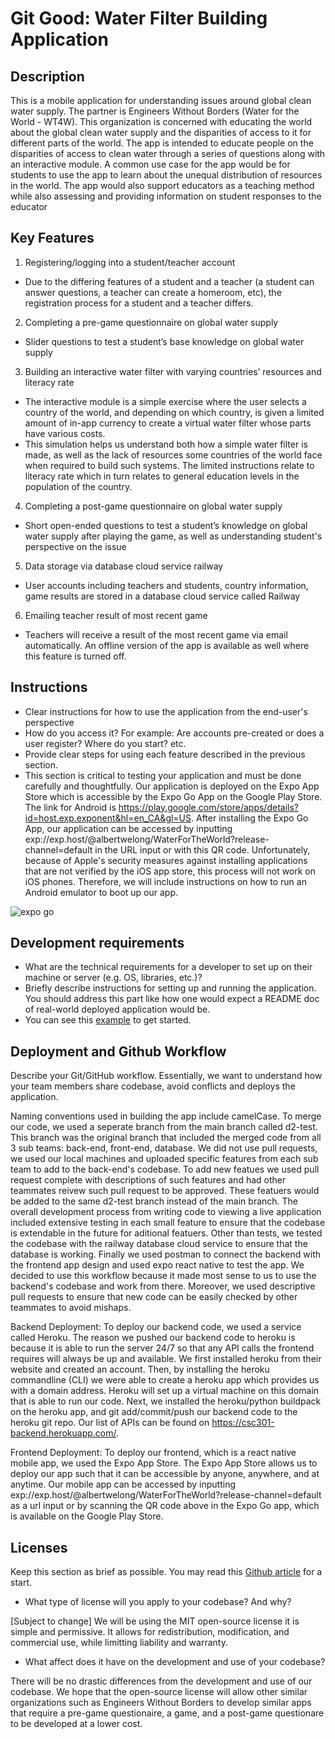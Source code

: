 # Git Good: Water Filter Building Application

## Description 
This is a mobile application for understanding issues around global clean water supply. The partner is Engineers Without Borders (Water for the World - WT4W). This organization is concerned with educating the world about the global clean water supply and the disparities of access to it for different parts of the world. The app is intended to educate people on the disparities of access to clean water through a series of questions along with an interactive module. A common use case for the app would be for students to use the app to learn about the unequal distribution of resources in the world. The app would also support educators as a teaching method while also assessing and providing information on student responses to the educator

## Key Features
1. Registering/logging into a student/teacher account
 * Due to the differing features of a student and a teacher (a student can answer questions, a teacher can create a homeroom, etc), the registration process for a student and a teacher differs. 
2. Completing a pre-game questionnaire on global water supply
 * Slider questions to test a student’s base knowledge on global water supply
3. Building an interactive water filter with varying countries’ resources and literacy rate
 * The interactive module is a simple exercise where the user selects a country of the world, and depending on which country, is given a limited amount of in-app currency to create a virtual water filter whose parts have various costs. 
* This simulation helps us understand both how a simple water filter is made, as well as the lack of resources some countries of the world face when required to build such systems. The limited instructions relate to literacy rate which in turn relates to general education levels in the population of the country.
4. Completing a post-game questionnaire on global water supply
* Short open-ended questions to test a student’s knowledge on global water supply after playing the game, as well as understanding student's perspective on the issue
5. Data storage via database cloud service railway
* User accounts including teachers and students, country information, game results are stored in a database cloud service called Railway
6. Emailing teacher result of most recent game
* Teachers will receive a result of the most recent game via email automatically. An offline version of the app is available as well where this feature is turned off.

## Instructions
 * Clear instructions for how to use the application from the end-user's perspective
 * How do you access it? For example: Are accounts pre-created or does a user register? Where do you start? etc. 
 * Provide clear steps for using each feature described in the previous section.
 * This section is critical to testing your application and must be done carefully and thoughtfully.
 Our application is deployed on the Expo App Store which is accessible by the Expo Go App on the Google Play Store. The link for Android is https://play.google.com/store/apps/details?id=host.exp.exponent&hl=en_CA&gl=US. After installing the Expo Go App, our application can be accessed by inputting exp://exp.host/@albertwelong/WaterForTheWorld?release-channel=default in the URL input or with this QR code. Unfortunately, because of Apple's security measures against installing applications that are not verified by the iOS app store, this process will not work on iOS phones. Therefore, we will include instructions on how to run an Android emulator to boot up our app.
 
 ![expo go](https://user-images.githubusercontent.com/78889780/224879826-f3f7919a-df38-4c0e-951f-6745184b4812.png)

 
## Development requirements
 * What are the technical requirements for a developer to set up on their machine or server (e.g. OS, libraries, etc.)?
 * Briefly describe instructions for setting up and running the application. You should address this part like how one would expect a README doc of real-world deployed application would be.
 * You can see this [example](https://github.com/alichtman/shallow-backup#readme) to get started.
 
## Deployment and Github Workflow

Describe your Git/GitHub workflow. Essentially, we want to understand how your team members share codebase, avoid conflicts and deploys the application.

Naming conventions used in building the app include camelCase. To merge our code, we used a seperate branch from the main branch called d2-test. This branch was the original branch that included the merged code from all 3 sub teams: back-end, front-end, database. We did not use pull requests, we used our local machines and uploaded specific features from each sub team to add to the back-end's codebase. To add new featues we used pull request complete with descriptions of such features and had other teammates reivew such pull request to be approved. These featuers would be added to the same d2-test branch instead of the main branch. The overall development process from writing code to viewing a live application included extensive testing in each small feature to ensure that the codebase is extendable in the future for aditional featuers. Other than tests, we tested the codebase with the railway database cloud service to ensure that the database is working. Finally we used postman to connect the backend with the frontend app design and used expo react native to test the app. We decided to use this workflow because it made most sense to us to use the backend's codebase and work from there. Moreover, we used descriptive pull requests to ensure that new code can be easily checked by other teammates to avoid mishaps.

Backend Deployment: 
To deploy our backend code, we used a service called Heroku. The reason we pushed our backend code to heroku is because it is able to run the server 24/7 so that any API calls the frontend requires will always be up and available. We first installed heroku from their website and created an account. Then, by installing the heroku commandline (CLI) we were able to create a heroku app which provides us with a domain address. Heroku will set up a virtual machine on this domain that is able to run our code. Next, we installed the heroku/python buildpack on the heroku app, and git add/commit/push our backend code to the heroku git repo. Our list of APIs can be found on https://csc301-backend.herokuapp.com/.

Frontend Deployment:
To deploy our frontend, which is a react native mobile app, we used the Expo App Store. The Expo App Store allows us to deploy our app such that it can be accessible by anyone, anywhere, and at anytime. Our mobile app can be accessed by inputting exp://exp.host/@albertwelong/WaterForTheWorld?release-channel=default as a url input  or by scanning the QR code above in the Expo Go app, which is available on the Google Play Store. 

## Licenses 

 Keep this section as brief as possible. You may read this [Github article](https://help.github.com/en/github/creating-cloning-and-archiving-repositories/licensing-a-repository) for a start.

 * What type of license will you apply to your codebase? And why?

[Subject to change]
We will be using the MIT open-source license it is simple and permissive. It allows for redistribution, modification, and commercial use, while limitting liability and warranty. 

* What affect does it have on the development and use of your codebase?

There will be no drastic differences from the development and use of our codebase. We hope that the open-source license will allow other similar organizations such as Engineers Without Borders to develop similar apps that require a pre-game questionaire, a game, and a post-game questionare to be developed at a lower cost.

